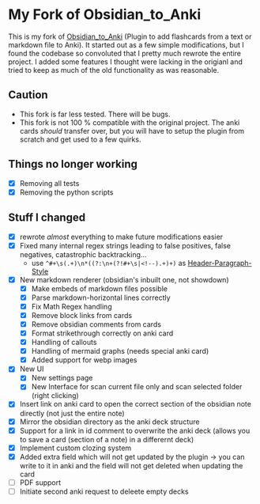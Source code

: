 # My Fork of Obsidian_to_Anki
This is my fork of [Obsidian_to_Anki](https://github.com/Pseudonium/Obsidian_to_Anki) (Plugin to add flashcards from a text or markdown file to Anki). It started out as a few simple modifications, but I found the codebase so convoluted that I pretty much rewrote the entire project. I added some features I thought were lacking in the origianl and tried to keep as much of the old functionality as was reasonable. 

## Caution
- This fork is far less tested. There will be bugs.
- This fork is not 100 % compatible with the original project. The anki cards *should* transfer over, but you will have to setup the plugin from scratch and get used to a few quirks.

## Things no longer working
- [x] Removing all tests
- [x] Removing the python scripts

## Stuff I changed
- [x] rewrote *almost* everything to make future modifications easier
- [x] Fixed many internal regex strings leading to false positives, false negatives, catastrophic backtracking...
	- use  `^#+\s(.+)\n*((?:\n+(?!#+\s|<!--).+)+)` as [Header-Paragraph-Style](https://github.com/ObsidianToAnki/Obsidian_to_Anki/wiki/Header-paragraph-style)
- [x] New markdown renderer (obsidian's inbuilt one, not showdown)
	- [x] Make embeds of markdown files possible
	- [x] Parse markdown-horizontal lines correctly
	- [x] Fix Math Regex handling
	- [x] Remove block links from cards
	- [x] Remove obsidian comments from cards
	- [x] Format strikethrough correctly on anki card
	- [x] Handling of callouts
	- [x] Handling of mermaid graphs (needs special anki card)
	- [x] Added support for webp images
- [x] New UI
	- [x] New settings page
	- [x] New Interface for scan current file only and scan selected folder (right clicking)
- [x] Insert link on anki card to open the correct section of the obsidian note directly (not just the entire note)
- [x] Mirror the obsidian directory as the anki deck structure
- [x] Support for a link in id comment to overwrite the anki deck (allows you to save a card (section of a note) in a differernt deck)
- [x] Implement custom clozing system
- [x] Added extra field which will not get updated by the plugin -> you can write to it in anki and the field will not get deleted when updating the card
- [ ] PDF support
- [ ] Initiate second anki request to deleete empty decks
